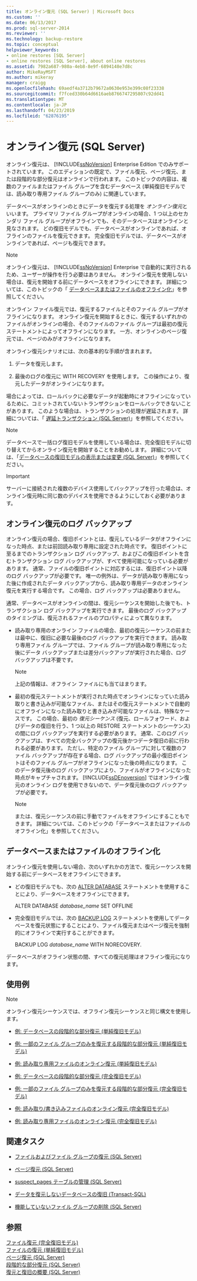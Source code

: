 ```yaml
---
title: オンライン復元 (SQL Server) | Microsoft Docs
ms.custom: ''
ms.date: 06/13/2017
ms.prod: sql-server-2014
ms.reviewer: ''
ms.technology: backup-restore
ms.topic: conceptual
helpviewer_keywords:
- online restores [SQL Server]
- online restores [SQL Server], about online restores
ms.assetid: 7982a687-980a-4eb8-8e9f-6894148e7d8c
author: MikeRayMSFT
ms.author: mikeray
manager: craigg
ms.openlocfilehash: 69aedf4a3712b79672a0630e953e399c08f23338
ms.sourcegitcommit: f7fced330b64d6616aeb8766747295807c92dd41
ms.translationtype: MT
ms.contentlocale: ja-JP
ms.lasthandoff: 04/23/2019
ms.locfileid: "62876195"
---
```

# <a name="online-restore-sql-server"></a>オンライン復元 (SQL Server)
  オンライン復元は、 [!INCLUDE[ssNoVersion](../../includes/ssnoversion-md.md)] Enterprise Edition でのみサポートされています。 このエディションの既定で、ファイル復元、ページ復元、または段階的な部分復元はオンラインで行われます。 このトピックの内容は、複数のファイルまたはファイル グループを含むデータベース (単純復旧モデルでは、読み取り専用ファイル グループのみ) に関連しています。  
  
 データベースがオンラインのときにデータを復元する処理を *オンライン復元*といいます。 プライマリ ファイル グループがオンラインの場合、1 つ以上のセカンダリ ファイル グループがオフラインでも、そのデータベースはオンラインと見なされます。 どの復旧モデルでも、データベースがオンラインであれば、オフラインのファイルを復元できます。 完全復旧モデルでは、データベースがオンラインであれば、ページも復元できます。  
  
> [!NOTE]  
>  オンライン復元は、 [!INCLUDE[ssNoVersion](../../includes/ssnoversion-md.md)] Enterprise で自動的に実行されるため、ユーザーが操作を行う必要はありません。 オンライン復元を使用しない場合は、復元を開始する前にデータベースをオフラインにできます。 詳細については、このトピックの「 [データベースまたはファイルのオフライン化](#taking_db_or_file_offline)」を参照してください。  
  
 オンライン ファイル復元では、復元するファイルとそのファイル グループがオフラインになります。 オンライン復元を開始するときに、復元するいずれかのファイルがオンラインの場合、そのファイルのファイル グループは最初の復元ステートメントによってオフラインになります。 一方、オンラインのページ復元では、ページのみがオフラインになります。  
  
 オンライン復元シナリオには、次の基本的な手順が含まれます。  
  
1.  データを復元します。  
  
2.  最後のログの復元に WITH RECOVERY を使用します。 この操作により、復元したデータがオンラインになります。  
  
 場合によっては、ロールバックに必要なデータが起動時にオフラインになっているために、コミットされていないトランザクションをロールバックできないことがあります。 このような場合は、トランザクションの処理が遅延されます。 詳細については、「 [遅延トランザクション &#40;SQL Server&#41;](deferred-transactions-sql-server.md)」を参照してください。  
  
> [!NOTE]  
>  データベースで一括ログ復旧モデルを使用している場合は、完全復旧モデルに切り替えてからオンライン復元を開始することをお勧めします。 詳細については、「[データベースの復旧モデルの表示または変更 &#40;SQL Server&#41;](view-or-change-the-recovery-model-of-a-database-sql-server.md)」を参照してください。  
  
> [!IMPORTANT]  
>  サーバーに接続された複数のデバイス使用してバックアップを行った場合は、オンライン復元時に同じ数のデバイスを使用できるようにしておく必要があります。  
  
## <a name="log-backups-for-online-restore"></a>オンライン復元のログ バックアップ  
 オンライン復元の場合、復旧ポイントとは、復元しているデータがオフラインになった時点、または前回読み取り専用に設定された時点です。 復旧ポイントに至るまでのトランザクション ログ バックアップ、およびこの復旧ポイントを含むトランザクション ログ バックアップが、すべて使用可能になっている必要があります。 通常、ファイルの復旧ポイントに対応するには、復旧ポイント以降のログ バックアップが必要です。 唯一の例外は、データが読み取り専用になった後に作成されたデータ バックアップから、読み取り専用データのオンライン復元を実行する場合です。 この場合、ログ バックアップは必要ありません。  
  
 通常、データベースがオンラインの間は、復元シーケンスを開始した後でも、トランザクション ログ バックアップを実行できます。 最後のログ バックアップのタイミングは、復元されるファイルのプロパティによって異なります。  
  
-   読み取り専用のオンライン ファイルの場合、最初の復元シーケンスの前または最中に、復旧に必要な最後のログ バックアップを実行できます。 読み取り専用ファイル グループでは、ファイル グループが読み取り専用になった後にデータ バックアップまたは差分バックアップが実行された場合、ログ バックアップは不要です。  
  
    > [!NOTE]  
    >  上記の情報は、オフライン ファイルにも当てはまります。  
  
-   最初の復元ステートメントが実行された時点でオンラインになっていた読み取りと書き込みが可能なファイル、またはその復元ステートメントで自動的にオフラインになった読み取りと書き込みが可能なファイルは、特殊なケースです。 この場合、最初の *復元シーケンス* (復元、ロールフォワード、およびデータの復旧を行う、1 つ以上の RESTORE ステートメントのシーケンス) の間にログ バックアップを実行する必要があります。 通常、このログ バックアップは、すべての完全バックアップの復元後かつデータ復旧の前に行われる必要があります。 ただし、特定のファイル グループに対して複数のファイル バックアップが存在する場合、ログ バックアップの最小復旧ポイントはそのファイル グループがオフラインになった後の時点になります。 このデータ復元後のログ バックアップにより、ファイルがオフラインになった時点がキャプチャされます。 [!INCLUDE[ssDEnoversion](../../includes/ssdenoversion-md.md)] ではオンライン復元のオンライン ログを使用できないので、データ復元後のログ バックアップが必要です。  
  
    > [!NOTE]  
    >  または、復元シーケンスの前に手動でファイルをオフラインにすることもできます。 詳細については、このトピックの「データベースまたはファイルのオフライン化」を参照してください。  
  
##  <a name="taking_db_or_file_offline"></a> データベースまたはファイルのオフライン化  
 オンライン復元を使用しない場合、次のいずれかの方法で、復元シーケンスを開始する前にデータベースをオフラインにできます。  
  
-   どの復旧モデルでも、次の [ALTER DATABASE](/sql/t-sql/statements/alter-database-transact-sql) ステートメントを使用することにより、データベースをオフラインにできます。  
  
     ALTER DATABASE *database_name* SET OFFLINE  
  
-   完全復旧モデルでは、次の [BACKUP LOG](/sql/t-sql/statements/backup-transact-sql) ステートメントを使用してデータベースを復元状態にすることにより、ファイル復元またはページ復元を強制的にオフラインで実行することができます。  
  
     BACKUP LOG *database_name* WITH NORECOVERY.  
  
 データベースがオフライン状態の間、すべての復元処理はオフライン復元になります。  
  
## <a name="examples"></a>使用例  
  
> [!NOTE]  
>  オンライン復元シーケンスでは、オフライン復元シーケンスと同じ構文を使用します。  
  
-   [例: データベースの段階的な部分復元 &#40;単純復旧モデル&#41;](example-piecemeal-restore-of-database-simple-recovery-model.md)  
  
-   [例: 一部のファイル グループのみを復元する段階的な部分復元 &#40;単純復旧モデル&#41;](example-piecemeal-restore-of-only-some-filegroups-simple-recovery-model.md)  
  
-   [例: 読み取り専用ファイルのオンライン復元 &#40;単純復旧モデル&#41;](example-online-restore-of-a-read-only-file-simple-recovery-model.md)  
  
-   [例: データベースの段階的な部分復元 &#40;完全復旧モデル&#41;](example-piecemeal-restore-of-database-full-recovery-model.md)  
  
-   [例: 一部のファイル グループのみを復元する段階的な部分復元 &#40;完全復旧モデル&#41;](example-piecemeal-restore-of-only-some-filegroups-full-recovery-model.md)  
  
-   [例: 読み取り/書き込みファイルのオンライン復元 &#40;完全復旧モデル&#41;](example-online-restore-of-a-read-write-file-full-recovery-model.md)  
  
-   [例: 読み取り専用ファイルのオンライン復元 &#40;完全復旧モデル&#41;](example-online-restore-of-a-read-only-file-full-recovery-model.md)  
  
##  <a name="RelatedTasks"></a> 関連タスク  
  
-   [ファイルおよびファイル グループの復元 &#40;SQL Server&#41;](restore-files-and-filegroups-sql-server.md)  
  
-   [ページ復元 &#40;SQL Server&#41;](restore-pages-sql-server.md)  
  
-   [suspect_pages テーブルの管理 &#40;SQL Server&#41;](manage-the-suspect-pages-table-sql-server.md)  
  
-   [データを復元しないデータベースの復旧 &#40;Transact-SQL&#41;](recover-a-database-without-restoring-data-transact-sql.md)  
  
-   [機能していないファイル グループの削除 &#40;SQL Server&#41;](remove-defunct-filegroups-sql-server.md)  
  
## <a name="see-also"></a>参照  
 [ファイル復元 &#40;完全復旧モデル&#41;](file-restores-full-recovery-model.md)   
 [ファイルの復元 &#40;単純復旧モデル&#41;](file-restores-simple-recovery-model.md)   
 [ページ復元 &#40;SQL Server&#41;](restore-pages-sql-server.md)   
 [段階的な部分復元 &#40;SQL Server&#41;](piecemeal-restores-sql-server.md)   
 [復元と復旧の概要 &#40;SQL Server&#41;](restore-and-recovery-overview-sql-server.md)  
  
  

